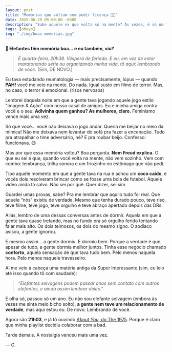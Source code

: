 ```yaml
---
layout: post
title: "Memórias que voltam sem pedir licença 🐘🖤"
date: 2025-06-29 05:00:00 -0300
description: "Sabe aquele ex que volta só na mente? Às vezes, é só um flash. Outras, é uma sessão completa de nostalgia com trilha sonora e tudo."
tags: [ohayo]
img: "./img/boas-memorias.jpg"
---
```

**💭 Elefantes têm memória boa... e eu também, viu?**

> *É quarta-feira, 20h38. Véspera de feriado. E eu, em vez de estar maratonando série ou organizando minha vida, tô aqui: lembrando de você.*
> (Sim, DE NOVO.)

Eu tava estudando reumatologia — mais precisamente, lúpus — quando **PAH!** você me veio na mente. Do nada. Igual susto em filme de terror. Mas, no caso, o terror é emocional. (risos nervosos)

Lembrei daquela noite em que a gente tava jogando aquele jogo estilo "Imagem & Ação" com nosso casal de amigos. Eu e minha amiga contra você e o seu. **Adivinha quem ganhou? As mulheres, claro.** Feminismo vence mais uma vez.

Só que você... você não deixava o jogo andar. Queria me beijar no meio da mímica! Não me deixava nem levantar do sofá pra fazer a encenação. Tudo pra atrapalhar o time adversário, né? E pra roubar beijo. Confesso: funcionava. 😌

Mas por que essa memória voltou? Boa pergunta. **Nem Freud explica.** O que eu sei é que, quando você volta na mente, não vem sozinho. Vem com combo: lembrança, trilha sonora e um friozinho no estômago que não pedi.

Tipo aquele momento em que a gente tava na rua e achou um **coco caído**, e vocês dois resolveram brincar como se fosse uma bola de futebol. Aquele vídeo ainda tá salvo. Não sei por quê. Quer dizer, sei sim.

Guardei umas provas, sabe? Pra me lembrar que aquilo tudo foi real. Que aquele “nós” existiu de verdade. Mesmo que tenha durado pouco, teve riso, teve filme, teve jogo, teve orgulho e teve abraço apertado depois das DRs.

Aliás, lembro de uma dessas conversas antes de dormir. Aquela em que a gente tava quase tretando, mas no fundo era só orgulho ferido tentando falar mais alto. Os dois teimosos, os dois do mesmo signo. O zodíaco avisou, a gente ignorou.

E mesmo assim... a gente dormiu. E dormiu bem. Porque a verdade é que, apesar de tudo, a gente dormia melhor juntos. Tinha esse negócio chamado **conforto**, aquela sensação de que tava tudo bem. Pelo menos naquela hora. Pelo menos naquele travesseiro.

Aí me veio à cabeça uma matéria antiga da Super Interessante (sim, eu leio até isso quando tô com saudade):

> *“Elefantes selvagens podem passar anos sem contato com outros elefantes, e ainda assim lembrar deles.”*

E olha só, passou só um ano. Eu não sou elefante selvagem (embora às vezes me sinta meio bicho solto), **a gente nem teve um relacionamento de verdade**, mas aqui estou eu. De novo. Lembrando de você.

Agora são **21h03**, e já tô ouvindo [_About You_, do The 1975](https://www.youtube.com/watch?v=tGv7CUutzqU). Porque é claro que minha playlist decidiu colaborar com a bad.

Tarde demais.
A nostalgia venceu mais uma vez.

— G.
